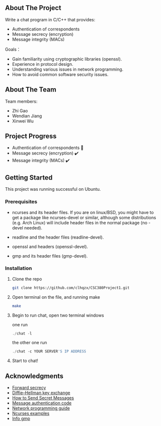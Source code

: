 <!-- ABOUT THE PROJECT -->
## About The Project



Write a chat program in C/C++ that provides:
* Authentication of correspondents
* Message secrecy (encryption)
* Message integrity (MACs)

Goals：
* Gain familiarity using cryptographic libraries (openssl).
* Experience in protocol design.
* Understanding various issues in network programming.
* How to avoid common software security issues.


<!-- ABOUT THE TEAM -->
## About The Team
Team members:
* Zhi Gao
* Wendian Jiang
* Xinwei Wu

<!-- Project Progress -->
## Project Progress
* Authentication of correspondents 🚧
* Message secrecy (encryption) ✔️
* Message integrity (MACs) ✔️

<!-- GETTING STARTED -->
## Getting Started

This project was running successful on Ubuntu.

### Prerequisites

* ncurses and its header files. If you are on linux/BSD, you might have to get a package like ncurses-devel or similar, although some distributions (e.g. Arch Linux) will include header files in the normal package (no -devel needed).

* readline and the header files (readline-devel).

* openssl and headers (openssl-devel).

* gmp and its header files (gmp-devel).

### Installation

1. Clone the repo
   ```sh
   git clone https://github.com/clhqzx/CSC380Project1.git
   ```
3. Open terminal on the file, and running make
   ```sh
   make
   ```
4. Begin to run chat, open two terminal windows

   one run
   ```js
   ./chat -l
   ```
   the other one run
   ```js
   ./chat -c YOUR SERVER'S IP ADDRESS
   ```
5. Start to chat!

<!-- ACKNOWLEDGMENTS -->
## Acknowledgments
* [Forward secrecy](https://en.wikipedia.org/wiki/Forward_secrecy)
* [Diffie–Hellman key exchange](https://en.wikipedia.org/wiki/Diffie%E2%80%93Hellman_key_exchange)
* [How to Send Secret Messages](https://www.freecodecamp.org/news/how-to-send-secret-messages/)
* [Message authentication code](https://en.wikipedia.org/wiki/Message_authentication_code)
* [Network programming guide](https://beej.us/guide/bgnet/)
* [Ncurses examples](https://tldp.org/HOWTO/NCURSES-Programming-HOWTO/)
* [Info gmp](https://gmplib.org/manual/)
